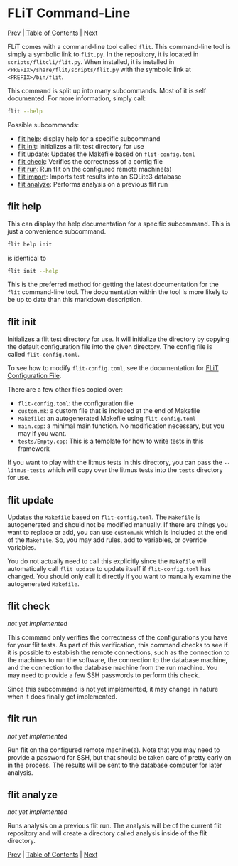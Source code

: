 # FLiT Command-Line

[Prev](litmus-tests.md)
|
[Table of Contents](README.md)
|
[Next](flit-configuration-file.md)

FLiT comes with a command-line tool called `flit`.  This command-line tool is
simply a symbolic link to `flit.py`.  In the repository, it is located in
`scripts/flitcli/flit.py`.  When installed, it is installed in
`<PREFIX>/share/flit/scripts/flit.py` with the symbolic link at
`<PREFIX>/bin/flit`.

This command is split up into many subcommands.  Most of it is self documented.
For more information, simply call:

```bash
flit --help
```

Possible subcommands:

* [flit help](#flit-help): display help for a specific subcommand
* [flit init](#flit-init): Initializes a flit test directory for use
* [flit update](#flit-update): Updates the Makefile based on `flit-config.toml`
* [flit check](#flit-check): Verifies the correctness of a config file
* [flit run](#flit-run): Run flit on the configured remote machine(s)
* [flit import](#flit-import): Imports test results into an SQLite3 database
* [flit analyze](#flit-analyze): Performs analysis on a previous flit run

## flit help

This can display the help documentation for a specific subcommand.  This is
just a convenience subcommand.

```bash
flit help init
```

is identical to

```bash
flit init --help
```

This is the preferred method for getting the latest documentation for the
`flit` command-line tool.  The documentation within the tool is more likely to
be up to date than this markdown description.

## flit init

Initializes a flit test directory for use. It will initialize the directory by
copying the default configuration file into the given directory. The config file
is called `flit-config.toml`.

To see how to modify `flit-config.toml`, see the documentation for [FLiT
Configuration File](flit-configuration-file.md).

There are a few other files copied over:

* `flit-config.toml`: the configuration file
* `custom.mk`: a custom file that is included at the end of Makefile
* `Makefile`: an autogenerated Makefile using `flit-config.toml`
* `main.cpp`: a minimal main function.  No modification necessary, but you may
  if you want.
* `tests/Empty.cpp`: This is a template for how to write tests in this
  framework

If you want to play with the litmus tests in this directory, you can pass the
`--litmus-tests` which will copy over the litmus tests into the `tests`
directory for use.

## flit update

Updates the `Makefile` based on `flit-config.toml`. The `Makefile` is
autogenerated and should not be modified manually. If there are things you want
to replace or add, you can use `custom.mk` which is included at the end of the
`Makefile`.  So, you may add rules, add to variables, or override variables.

You do not actually need to call this explicitly since the `Makefile` will
automatically call `flit update` to update itself if `flit-config.toml` has
changed.  You should only call it directly if you want to manually examine the
autogenerated `Makefile`.

## flit check

_not yet implemented_

This command only verifies the correctness of the configurations you have for
your flit tests. As part of this verification, this command checks to see if
it is possible to establish the remote connections, such as the connection to
the machines to run the software, the connection to the database machine, and
the connection to the database machine from the run machine. You may need to
provide a few SSH passwords to perform this check.

Since this subcommand is not yet implemented, it may change in nature when it
does finally get implemented.

## flit run

_not yet implemented_

Run flit on the configured remote machine(s). Note that you may need to
provide a password for SSH, but that should be taken care of pretty early on
in the process. The results will be sent to the database computer for later
analysis.

## flit analyze

_not yet implemented_

Runs analysis on a previous flit run. The analysis will be of the current flit
repository and will create a directory called analysis inside of the flit
directory.

[Prev](litmus-tests.md)
|
[Table of Contents](README.md)
|
[Next](flit-configuration-file.md)

